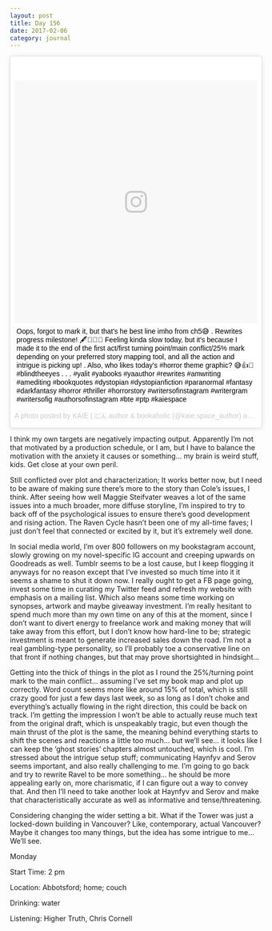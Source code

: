 ```yaml
---
layout: post
title: Day 156
date: 2017-02-06
category: journal
---
```


<blockquote class="instagram-media" data-instgrm-captioned data-instgrm-version="7" style=" background:#FFF; border:0; border-radius:3px; box-shadow:0 0 1px 0 rgba(0,0,0,0.5),0 1px 10px 0 rgba(0,0,0,0.15); margin: 1px; max-width:658px; padding:0; width:99.375%; width:-webkit-calc(100% - 2px); width:calc(100% - 2px);"><div style="padding:8px;"> <div style=" background:#F8F8F8; line-height:0; margin-top:40px; padding:50.0% 0; text-align:center; width:100%;"> <div style=" background:url(data:image/png;base64,iVBORw0KGgoAAAANSUhEUgAAACwAAAAsCAMAAAApWqozAAAABGdBTUEAALGPC/xhBQAAAAFzUkdCAK7OHOkAAAAMUExURczMzPf399fX1+bm5mzY9AMAAADiSURBVDjLvZXbEsMgCES5/P8/t9FuRVCRmU73JWlzosgSIIZURCjo/ad+EQJJB4Hv8BFt+IDpQoCx1wjOSBFhh2XssxEIYn3ulI/6MNReE07UIWJEv8UEOWDS88LY97kqyTliJKKtuYBbruAyVh5wOHiXmpi5we58Ek028czwyuQdLKPG1Bkb4NnM+VeAnfHqn1k4+GPT6uGQcvu2h2OVuIf/gWUFyy8OWEpdyZSa3aVCqpVoVvzZZ2VTnn2wU8qzVjDDetO90GSy9mVLqtgYSy231MxrY6I2gGqjrTY0L8fxCxfCBbhWrsYYAAAAAElFTkSuQmCC); display:block; height:44px; margin:0 auto -44px; position:relative; top:-22px; width:44px;"></div></div> <p style=" margin:8px 0 0 0; padding:0 4px;"> <a href="https://www.instagram.com/p/BQMa91Ig-pj/" style=" color:#000; font-family:Arial,sans-serif; font-size:14px; font-style:normal; font-weight:normal; line-height:17px; text-decoration:none; word-wrap:break-word;" target="_blank">Oops, forgot to mark it, but that&#39;s he best line imho from ch5😅 . Rewrites progress milestone! 🖋📖👏✨ Feeling kinda slow today, but it&#39;s because I made it to the end of the first act/first turning point/main conflict/25% mark depending on your preferred story mapping tool, and all the action and intrigue is picking up! . Also, who likes today&#39;s #horror theme graphic? 😅👍👻 #blindtheeyes . . . #yalit #yabooks #yaauthor #rewrites #amwriting #amediting #bookquotes #dystopian #dystopianfiction #paranormal #fantasy #darkfantasy #horror #thriller #horrorstory #writersofinstagram #writergram #writersofig #authorsofinstagram #bte #ptp #kaiespace</a></p> <p style=" color:#c9c8cd; font-family:Arial,sans-serif; font-size:14px; line-height:17px; margin-bottom:0; margin-top:8px; overflow:hidden; padding:8px 0 7px; text-align:center; text-overflow:ellipsis; white-space:nowrap;">A photo posted by KAIE | 🇨🇦 author &amp; bookaholic (@kaie.space_author) on <time style=" font-family:Arial,sans-serif; font-size:14px; line-height:17px;" datetime="2017-02-07T02:45:04+00:00">Feb 6, 2017 at 6:45pm PST</time></p></div></blockquote>
<script async defer src="//platform.instagram.com/en_US/embeds.js"></script>

I think my own targets are negatively impacting output. Apparently I’m not that motivated by a production schedule, or I am, but I have to balance the motivation with the anxiety it causes or something… my brain is weird stuff, kids. Get close at your own peril.

Still conflicted over plot and characterization; It works better now, but I need to be aware of making sure there’s more to the story than Cole’s issues, I think. After seeing how well Maggie Steifvater weaves a lot of the same issues into a much broader, more diffuse storyline, I’m inspired to try to back off of the psychological issues to ensure there’s good development and rising action. The Raven Cycle hasn’t been one of my all-time faves; I just don’t feel that connected or excited by it, but it’s extremely well done. 

In social media world, I’m over 800 followers on my bookstagram account, slowly growing on my novel-specific IG account and creeping upwards on Goodreads as well. Tumblr seems to be a lost cause, but I keep flogging it anyways for no reason except that I’ve invested so much time into it it seems a shame to shut it down now. I really ought to get a FB page going, invest some time in curating my Twitter feed and refresh my website with emphasis on a mailing list. Which also means some time working on synopses, artwork and maybe giveaway investment. I’m really hesitant to spend much more than my own time on any of this at the moment, since I don’t want to divert energy to freelance work and making money that will take away from this effort, but I don’t know how hard-line to be; strategic investment is meant to generate increased sales down the road. I’m not a real gambling-type personality, so I’ll probably toe a conservative line on that front if nothing changes, but that may prove shortsighted in hindsight…

Getting into the thick of things in the plot as I round the 25%/turning point mark to the main conflict… assuming I’ve set my book map and plot up correctly. Word count seems more like around 15% of total, which is still crazy good for just a few days last week, so as long as I don’t choke and everything’s actually flowing in the right direction, this could be back on track. I’m getting the impression I won’t be able to actually reuse much text from the original draft, which is unspeakably tragic, but even though the main thrust of the plot is the same, the meaning behind everything starts to shift the scenes and reactions a little too much… but we’ll see… it looks like I can keep the ‘ghost stories’ chapters almost untouched, which is cool. I’m stressed about the intrigue setup stuff; communicating Haynfyv and Serov seems important, and also really challenging to me. I’m going to go back and try to rewrite Ravel to be more something… he should be more appealing early on, more charismatic, if I can figure out a way to convey that. And then I’ll need to take another look at Haynfyv and Serov and make that characteristically accurate as well as informative and tense/threatening.

Considering changing the wider setting a bit. What if the Tower was just a locked-down building in Vancouver? Like, contemporary, actual Vancouver? Maybe it changes too many things, but the idea has some intrigue to me… We’ll see.

Monday

Start Time: 2 pm

Location: Abbotsford; home; couch

Drinking: water

Listening: Higher Truth, Chris Cornell
